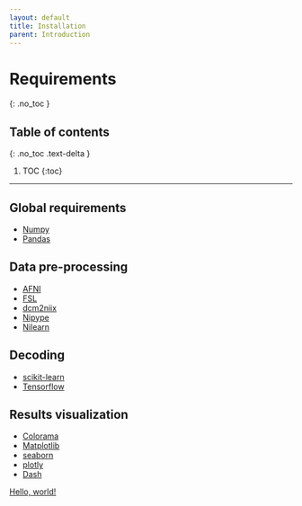 ```yaml
---
layout: default
title: Installation
parent: Introduction
---
```


# Requirements
{: .no_toc }

## Table of contents
{: .no_toc .text-delta }

1. TOC
{:toc}

---

## Global requirements

- [Numpy](https://numpy.org/)
- [Pandas](https://pandas.pydata.org/)

## Data pre-processing

- [AFNI](https://afni.nimh.nih.gov/pub/dist/doc/htmldoc/background_install/main_toc.html)
- [FSL](https://fsl.fmrib.ox.ac.uk/fsl/fslwiki/)
- [dcm2niix](https://www.nitrc.org/plugins/mwiki/index.php/dcm2nii:MainPage)
- [Nipype](https://nipype.readthedocs.io/en/latest/)
- [Nilearn](https://nilearn.github.io/stable/index.html)

## Decoding

- [scikit-learn](https://scikit-learn.org/stable/)
- [Tensorflow](https://www.tensorflow.org/)

## Results visualization

- [Colorama](https://pypi.org/project/colorama/)
- [Matplotlib](https://matplotlib.org/)
- [seaborn](https://seaborn.pydata.org/)
- [plotly](https://plotly.com/python/getting-started/)
- [Dash](https://dash.plotly.com/installation)

<a href="http://example.com/" target="_blank">Hello, world!</a>